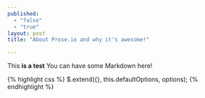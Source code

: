 ```yaml
---
published: 
  - "false"
  - "true"
layout: post
title: "About Prose.io and why it's awesome!"

---
```


This **is a test** You can have some Markdown here!

<div class="highlight-full-view">
{% highlight css %}
$.extend({}, this.defaultOptions, options);
{% endhighlight %}
</div>
